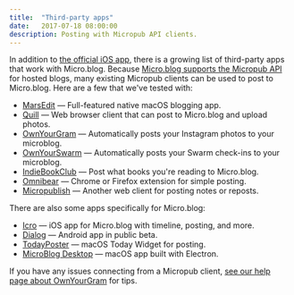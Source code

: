 ```yaml
---
title:  "Third-party apps"
date:   2017-07-18 08:00:00
description: Posting with Micropub API clients.
---
```


In addition to [the official iOS app](https://itunes.apple.com/us/app/micro-blog/id1253201335?ls=1&mt=8), there is a growing list of third-party apps that work with Micro.blog. Because [Micro.blog supports the Micropub API](http://help.micro.blog/2017/api-posting/) for hosted blogs, many existing Micropub clients can be used to post to Micro.blog. Here are a few that we've tested with:

* [MarsEdit](http://help.micro.blog/2015/using-marsedit/) — Full-featured native macOS blogging app.
* [Quill](https://quill.p3k.io/) — Web browser client that can post to Micro.blog and upload photos.
* [OwnYourGram](http://ownyourgram.com/) — Automatically posts your Instagram photos to your microblog.
* [OwnYourSwarm](https://ownyourswarm.p3k.io/) — Automatically posts your Swarm check-ins to your microblog.
* [IndieBookClub](https://indiebookclub.biz/) — Post what books you're reading to Micro.blog.
* [Omnibear](https://chrome.google.com/webstore/detail/omnibear/cjieakdeocmiimmphkfhdfbihhncoocn) — Chrome or Firefox extension for simple posting.
* [Micropublish](https://micropublish.net/) — Another web client for posting notes or reposts.

There are also some apps specifically for Micro.blog:

* [Icro](https://itunes.apple.com/us/app/icro/id1375296597?ls=1&mt=8) — iOS app for Micro.blog with timeline, posting, and more.
* [Dialog](https://play.google.com/store/apps/details?id=com.dialogapp.dialog) — Android app in public beta.
* [TodayPoster](https://github.com/bryanluby/TodayPoster) — macOS Today Widget for posting.
* [MicroBlog Desktop](http://matthewroach.me/micro-blog-desktop/) — macOS app built with Electron.

If you have any issues connecting from a Micropub client, [see our help page about OwnYourGram](http://help.micro.blog/2017/instagram/) for tips.